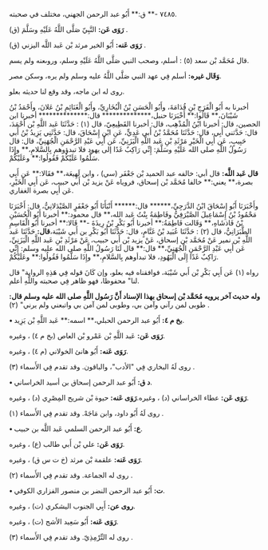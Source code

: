 ٧٤٨٥ -** ق:** أَبُو عبد الرحمن الجهني، مختلف في صحبته.

**رَوَى عَن:** النَّبِيّ صَلَّى اللَّهُ عَلَيْهِ وسَلَّمَ (ق) .

**رَوَى عَنه:** أَبُو الخير مرثد بْن عَبد اللَّه اليزني (ق) .

قال مُحَمَّد بْن سعد (٥) : أسلم، وصحب النبي صَلَّى اللَّهُ عَلَيْهِ وسلم، وروىعنه ولم يسم.

**وَقَال غيره:** أسلم فِي عهد النبي صَلَّى اللَّهُ عليه وسلم ولم يره، وسكن مصر.

روى له ابن ماجه، وقد وقع لنا حديثه بعلو.

أخبرنا به أَبُو الْفَرَجِ بْنِ قُدَامَةَ، وأَبُو الْحَسَنِ بْنُ الْبُخَارِيِّ، وأَبُو الْغَنَائِمِ بْنُ عَلانَ، وأَحْمَدُ بْنُ شَيْبَانَ،** قَالُوا:** أَخْبَرَنَا حنبل،************** قال:************** أخبرنا ابن الحصين، قال: أخبرنا ابْنُ الْمُذْهِب، قال: أخبرنا القَطِيعِيّ، قال (١) : حَدَّثَنَا عَبد اللَّهِ بْن أَحْمَدَ، قال: حَدَّثني أَبِي، قال: حَدَّثَنَا مُحَمَّدُ بْنُ أَبي عَدِيٍّ، عَنِ ابْنِ إِسْحَاقَ، قال: حَدَّثَنِي يَزِيدُ بْنُ أَبي حَبِيبٍ، عَن أَبِي الْخَيْرِ مَرْثَدِ بْنِ عَبد اللَّهِ الْيَزَنِيِّ، عَن أَبِي عَبْدِ الرَّحْمَنِ الْجُهَنِيِّ، قال: قال رَسُولُ اللَّهِ صلى الله عَلَيْهِ وسَلَّمَ: إِنِّي رَاكِبٌ غَدًا إلى يهود فلا تبدؤوهم بِالسَّلامِ،** وإِذَا سَلَّمُوا عَلَيْكُمْ فَقُولُوا:** وعَلَيْكُمْ.

**قال عَبد اللَّه:** قال أبي: خالفه عبد الحميد بْن جَعْفَر (سي) ، وابن لَهِيعَة،** فقَالا:** عَن أَبِي بصرة،** يعني:** خالفا مُحَمَّد بْن إسحاق، فروياه عَنْ يزيد بْن أَبي حبيب، عَن أَبِي الْخَيْرِ، عَن أَبِي بصرة الغفاري.

وأَخْبَرَنَا أَبُو إِسْحَاقَ ابْنُ الدَّرَجِيِّ،****** قال:****** أَنْبَأَنَا أَبُو جَعْفَرٍ الصَّيْدَلانِيُّ، قال: أَخْبَرَنَا مَحْمُودُ بْنُ إِسْمَاعِيلَ الصَّيْرَفِيُّ وفَاطِمَةُ بِنْتُ عَبد الله،** قال محمود:** أخبرنا أَبُو الْحُسَيْنِ بْنُ فَاذشَاهِ،** وَقَالت فَاطِمَةُ:** أخبرنا أَبُو بَكْرِ بْنُ رِيذَةَ -** قَالا:** أخبرنا أَبُو الْقَاسِمِ الطَّبَرَانِيُّ، قال (٢) : حَدَّثَنَا عُبَيد بْنُ غَنَّامٍ، قال: حَدَّثَنَا أَبُو بَكْرِ بن أَبي شَيْبَة،**قال:** حَدَّثَنَا عَبد اللَّهِ بْن نمير عَنْ مُحَمَّد بْن إسحاق، عَنْ يزيد بْن أَبي حبيب، عَنْ مَرْثَدِ بْنِ عَبد اللَّهِ الْيَزَنِيِّ، عَن أَبِي عَبْدِ الرَّحْمَنِ الْجُهَنِيِّ،** قال:** قال لَنَا رَسُولُ اللَّهِ صلى الله عليه وسلم: إِنِّي رَاكِبٌ غَدًا إِلَى الْيَهُودِ، فلا تبدأوهم بِالسَّلامِ،** وإِذَا سَلَّمُوا فَقُولُوا:** وعَلَيْكُمْ.

رواه (١) عَن أَبِي بَكْرِ بْن أَبي شَيْبَة، فوافقناه فيه بعلو، وإن كَانَ قوله فِي هَذِهِ الرواية" قال لنا" محفوظا، فهو ظاهر فِي صحبته واللَّهِ أعلم.

**وله حديث آخر يرويه مُحَمَّد بْن إسحاق بهذا الإسناد أَنَّ رَسُول اللَّهِ صلى الله عليه وسلم قال:** طوبى لمن رآني وآمن بي، وطوبى لمن آمن بي واتبعني ولم يرني" (٢) .

**• بخ م ٤:** أَبُو عبد الرحمن الحبلي،** اسمه:** عَبد اللَّهِ بْن يَزِيد.

**رَوَى عَن:** عَبد اللَّهِ بْن عَمْرو بْن العاص (بخ م ٤) ، وغيره.

**رَوَى عَنه:** أَبُو هانئ الخولاني (م ٤) ، وغيره.

روى لَهُ البخاري فِي "الأدب"، والباقون. وقد تقدم فِي الأَسماء (٣) .

**• د ق:** أَبُو عبد الرحمن إسحاق بن أسيد الخراساني.

**رَوَى عَن:** عطاء الخراساني (د) ، وغيره.**رَوَى عَنه:** حيوة بْن شريح المِصْرِي (د) ، وغيره.

روى لَهُ أَبُو داود، وابن مَاجَهْ. وقد تقدم فِي الأَسماء (١) .

**• ع:** أَبُو عبد الرحمن السلمي عَبد اللَّه بن حبيب.

**رَوَى عَن:** علي بْن أَبي طالب (ع) ، وغيره.

**رَوَى عَنه:** علقمة بْن مرثد (خ ت س ق) ، وغيره.

روى له الجماعة. وقد تقدم فِي الأَسماء (٢) .

**• ت:** أَبُو عبد الرحمن النضر بن منصور الفزاري الكوفي.

**روى عن:** أَبِي الجنوب اليشكري (ت) ، وغيره.

**رَوَى عَنه:** أَبُو سَعِيد الأشج (ت) ، وغيره.

روى له التِّرْمِذِيّ. وقد تقدم فِي الأَسماء (٣) .